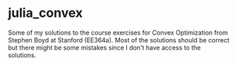 # julia_convex
Some of my solutions to the course exercises for Convex Optimization from Stephen Boyd at Stanford (EE364a).
Most of the solutions should be correct but there might be some mistakes since I don't have access to the solutions.
